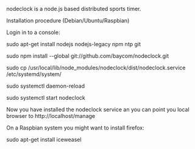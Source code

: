 nodeclock is a node.js based distributed sports timer.

Installation procedure (Debian/Ubuntu/Raspbian) 

Login in to a console:

sudo apt-get install nodejs nodejs-legacy npm ntp git

sudo npm install --global git://github.com/baycom/nodeclock.git

sudo cp /usr/local/lib/node_modules/nodeclock/dist/nodeclock.service /etc/systemd/system/

sudo systemctl daemon-reload

sudo systemctl start nodeclock

Now you have installed the nodeclock service an you can point you local browser to http://localhost/manage

On a Raspbian system you might want to install firefox:

sudo apt-get install iceweasel

